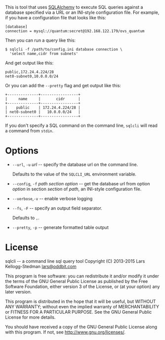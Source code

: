 This is tool that uses [SQLAlchemy][] to execute SQL queries against a
database specified via a URL or an INI-style configuration file.   For
example, if you have a configuration file that looks like this:

    [database]
    connection = mysql://quantum:secret@192.168.122.179/ovs_quantum

Then you can run a query like this:

    $ sqlcli -f /path/to/config.ini database connection \
      'select name,cidr from subnets'

And get output like this:

    public,172.24.4.224/28
    net0-subnet0,10.0.0.0/24

Or you can add the `--pretty` flag and get output like this:

    +--------------+-----------------+
    |     name     |       cidr      |
    +--------------+-----------------+
    |    public    | 172.24.4.224/28 |
    | net0-subnet0 |   10.0.0.0/24   |
    +--------------+-----------------+

If you don't specify a SQL command on the command line, `sqlcli` will
read a command from `stdin`.

Options
=======

- `--url`, `-u` *url* -- specify the database url on the command line.

    Defaults to the value of the `SQLCLI_URL` environment variable.

- `--config`, `-f` *path* *section* *option* -- get the database url
  from option *option* in section *section* of *path*, an INI-style
  configuration file.

- `--verbose`,`-v` -- enable verbose logging
- `--fs`, `-F` -- specify an output field separator.

  Defaults to `,`.

- `--pretty`, `-p` -- generate formatted table output

[sqlalchemy]: http://www.sqlalchemy.org/

License
=======

sqlcli -- a command line sql query tool
Copyright (C) 2013-2015 Lars Kellogg-Stedman <lars@oddbit.com>

This program is free software: you can redistribute it and/or modify
it under the terms of the GNU General Public License as published by
the Free Software Foundation, either version 3 of the License, or
(at your option) any later version.

This program is distributed in the hope that it will be useful,
but WITHOUT ANY WARRANTY; without even the implied warranty of
MERCHANTABILITY or FITNESS FOR A PARTICULAR PURPOSE.  See the
GNU General Public License for more details.

You should have received a copy of the GNU General Public License
along with this program.  If not, see <http://www.gnu.org/licenses/>.

